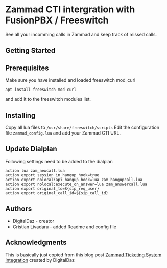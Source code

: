 # Zammad CTI intergration with FusionPBX / Freeswitch
See all your incomming calls in Zammad and keep track of missed calls. 

## Getting Started

## Prerequisites

Make sure you have installed and loaded freeswitch mod_curl

```
apt install freeswitch-mod-curl
```

and add it to the freeswitch modules list.

## Installing

Copy all lua files to `/usr/share/freeswitch/scripts` 
Edit the configuration file `zammad_config.lua` and add your Zammad CTI URL.

## Update Dialplan

Following settings need to be added to the dialplan 

```
action lua zam_newcall.lua
action export session_in_hangup_hook=true
action export nolocal:api_hangup_hook=lua zam_hangupcall.lua
action export nolocal:execute_on_answer=lua zam_answercall.lua
action export original_to=${sip_req_user}
action export original_call_id=${sip_call_id}
```
## Authors

* DigitalDaz - creator
* Cristian Livadaru - added Readme and config file

## Acknowledgments
This is basically just copied from this blog post [Zammad Ticketing System Integration](https://www.pbxforums.com/threads/zammad-ticketing-system-integration.3123/) created by DigitalDaz
